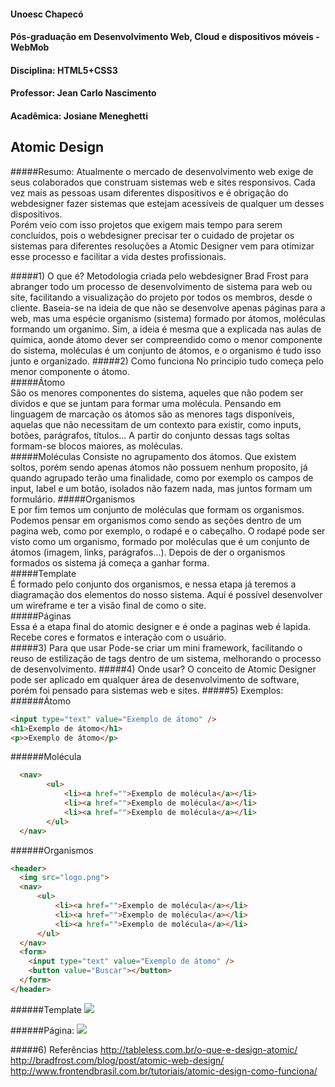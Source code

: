 #### Unoesc Chapecó
#### Pós-graduação em Desenvolvimento Web, Cloud e dispositivos móveis - WebMob
#### Disciplina: HTML5+CSS3
#### Professor: Jean Carlo Nascimento
#### Acadêmica: Josiane Meneghetti

## Atomic Design
#####Resumo:
Atualmente o mercado de desenvolvimento web exige de seus colaborados que construam sistemas web e sites responsivos. Cada vez mais as pessoas usam diferentes dispositivos e é obrigação do webdesigner fazer sistemas que estejam acessíveis de qualquer um desses dispositivos. <br />
Porém veio com isso projetos que exigem mais tempo para serem concluídos, pois o webdesigner precisar ter o cuidado de projetar os sistemas para diferentes resoluções a Atomic Designer vem para otimizar esse processo e facilitar a vida destes profissionais.<br />


#####1) O que é?
Metodologia criada pelo webdesigner Brad Frost para abranger todo um processo de desenvolvimento de sistema para web ou site, facilitando a visualização do projeto por todos os membros, desde o cliente. Baseia-se na ideia de que não se desenvolve apenas páginas para a web, mas uma espécie organismo (sistema) formado por átomos, moléculas formando um organimo.  Sim, a ideia é mesma que a explicada nas aulas de química, aonde átomo dever ser compreendido como o menor componente do sistema, moléculas é um conjunto de átomos, e o organismo é tudo isso junto e organizado.
#####2) Como funciona
No principio tudo começa pelo menor componente o  átomo.<br />
#####Átomo<br />
São os menores componentes do sistema, aqueles que não podem ser dividos e que se juntam para formar uma molécula. Pensando em linguagem de marcação os átomos são as menores tags disponíveis, aquelas que não necessitam de um contexto para existir, como inputs, botões, parágrafos, títulos...
A partir do conjunto dessas tags soltas formam-se blocos maiores, as moléculas.<br />
#####Moléculas
Consiste no agrupamento dos átomos. Que existem soltos, porém sendo apenas átomos não possuem nenhum proposito, já quando agrupado terão uma finalidade, como por exemplo os campos de input, label e um botão, isolados não fazem nada, mas juntos formam um formulário.
#####Organismos<br />
E por fim temos um conjunto de moléculas que formam os organismos. Podemos pensar em organismos como sendo as seções dentro de um pagina web, como por exemplo, o rodapé e o cabeçalho. O rodapé pode ser visto como um organismo, formado por moléculas que é um conjunto de átomos (imagem, links, parágrafos...).
Depois de der o organismos formados os sistema já começa a ganhar forma.<br />
#####Template<br />
É formado pelo conjunto dos organismos, e nessa etapa já teremos a diagramação dos elementos do nosso sistema.  Aqui é possível desenvolver um wireframe  e ter a visão final de como o site.<br />
#####Páginas<br />
Essa é a etapa final do atomic designer e é onde a paginas web é lapida. Recebe cores e formatos e interação com o usuário.<br />
#####3) Para que usar
Pode-se criar um mini framework, facilitando o reuso de estilização de tags dentro de um sistema, melhorando o processo de desenvolvimento.
#####4) Onde usar?
O conceito de Atomic Designer pode ser aplicado em qualquer área de desenvolvimento de software, porém foi pensado para sistemas web e sites.
#####5) Exemplos:
######Átomo
```html
<input type="text" value="Exemplo de átomo" />
<h1>Exemplo de átomo</h1>
<p>>Exemplo de átomo</p>
```
######Molécula
```html
  <nav>
        <ul>
            <li><a href="">Exemplo de molécula</a></li>
            <li><a href="">Exemplo de molécula</a></li>
            <li><a href="">Exemplo de molécula</a></li>
        </ul>
  </nav>
  ```
######Organismos
  ```html
  <header>
    <img src="logo.png">
    <nav>
        <ul>
            <li><a href="">Exemplo de molécula</a></li>
            <li><a href="">Exemplo de molécula</a></li>
            <li><a href="">Exemplo de molécula</a></li>
        </ul>
    </nav>
    <form>
      <input type="text" value="Exemplo de átomo" />
      <button value="Buscar"></button>
    </form>
</header>
```
######Template
<img src="http://bradfrost.com/wp-content/uploads/2013/06/template1.jpg">

######Página:
<img src="http://bradfrost.com/wp-content/uploads/2013/06/page1.jpg">



#####6) Referências
http://tableless.com.br/o-que-e-design-atomic/<br />
http://bradfrost.com/blog/post/atomic-web-design/<br />
http://www.frontendbrasil.com.br/tutoriais/atomic-design-como-funciona/

